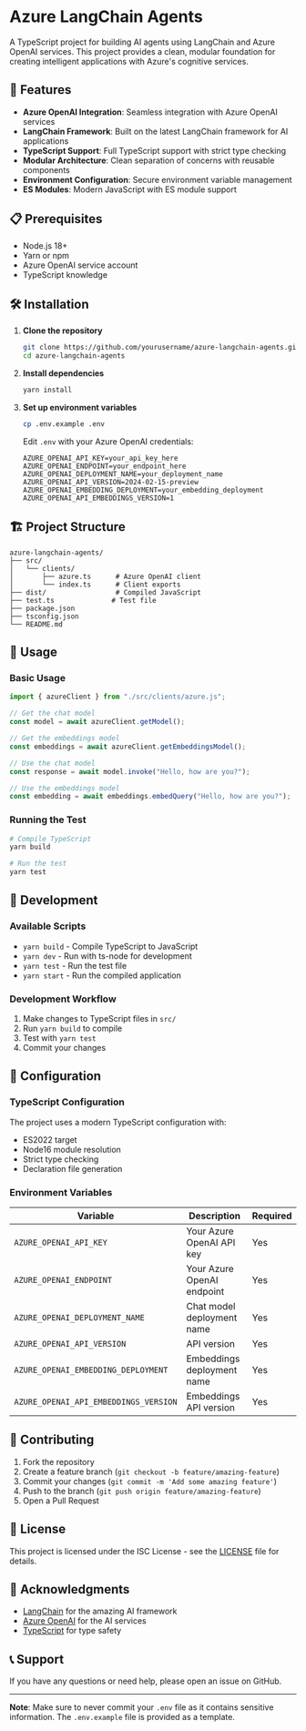 # Azure LangChain Agents

A TypeScript project for building AI agents using LangChain and Azure OpenAI services. This project provides a clean, modular foundation for creating intelligent applications with Azure's cognitive services.

## 🚀 Features

- **Azure OpenAI Integration**: Seamless integration with Azure OpenAI services
- **LangChain Framework**: Built on the latest LangChain framework for AI applications
- **TypeScript Support**: Full TypeScript support with strict type checking
- **Modular Architecture**: Clean separation of concerns with reusable components
- **Environment Configuration**: Secure environment variable management
- **ES Modules**: Modern JavaScript with ES module support

## 📋 Prerequisites

- Node.js 18+ 
- Yarn or npm
- Azure OpenAI service account
- TypeScript knowledge

## 🛠️ Installation

1. **Clone the repository**
   ```bash
   git clone https://github.com/yourusername/azure-langchain-agents.git
   cd azure-langchain-agents
   ```

2. **Install dependencies**
   ```bash
   yarn install
   ```

3. **Set up environment variables**
   ```bash
   cp .env.example .env
   ```
   
   Edit `.env` with your Azure OpenAI credentials:
   ```env
   AZURE_OPENAI_API_KEY=your_api_key_here
   AZURE_OPENAI_ENDPOINT=your_endpoint_here
   AZURE_OPENAI_DEPLOYMENT_NAME=your_deployment_name
   AZURE_OPENAI_API_VERSION=2024-02-15-preview
   AZURE_OPENAI_EMBEDDING_DEPLOYMENT=your_embedding_deployment
   AZURE_OPENAI_API_EMBEDDINGS_VERSION=1
   ```

## 🏗️ Project Structure

```
azure-langchain-agents/
├── src/
│   └── clients/
│       ├── azure.ts      # Azure OpenAI client
│       └── index.ts      # Client exports
├── dist/                 # Compiled JavaScript
├── test.ts              # Test file
├── package.json
├── tsconfig.json
└── README.md
```

## 🚀 Usage

### Basic Usage

```typescript
import { azureClient } from "./src/clients/azure.js";

// Get the chat model
const model = await azureClient.getModel();

// Get the embeddings model
const embeddings = await azureClient.getEmbeddingsModel();

// Use the chat model
const response = await model.invoke("Hello, how are you?");

// Use the embeddings model
const embedding = await embeddings.embedQuery("Hello, how are you?");
```

### Running the Test

```bash
# Compile TypeScript
yarn build

# Run the test
yarn test
```

## 🧪 Development

### Available Scripts

- `yarn build` - Compile TypeScript to JavaScript
- `yarn dev` - Run with ts-node for development
- `yarn test` - Run the test file
- `yarn start` - Run the compiled application

### Development Workflow

1. Make changes to TypeScript files in `src/`
2. Run `yarn build` to compile
3. Test with `yarn test`
4. Commit your changes

## 🔧 Configuration

### TypeScript Configuration

The project uses a modern TypeScript configuration with:
- ES2022 target
- Node16 module resolution
- Strict type checking
- Declaration file generation

### Environment Variables

| Variable | Description | Required |
|----------|-------------|----------|
| `AZURE_OPENAI_API_KEY` | Your Azure OpenAI API key | Yes |
| `AZURE_OPENAI_ENDPOINT` | Your Azure OpenAI endpoint | Yes |
| `AZURE_OPENAI_DEPLOYMENT_NAME` | Chat model deployment name | Yes |
| `AZURE_OPENAI_API_VERSION` | API version | Yes |
| `AZURE_OPENAI_EMBEDDING_DEPLOYMENT` | Embeddings deployment name | Yes |
| `AZURE_OPENAI_API_EMBEDDINGS_VERSION` | Embeddings API version | Yes |

## 🤝 Contributing

1. Fork the repository
2. Create a feature branch (`git checkout -b feature/amazing-feature`)
3. Commit your changes (`git commit -m 'Add some amazing feature'`)
4. Push to the branch (`git push origin feature/amazing-feature`)
5. Open a Pull Request

## 📝 License

This project is licensed under the ISC License - see the [LICENSE](LICENSE) file for details.

## 🙏 Acknowledgments

- [LangChain](https://langchain.com/) for the amazing AI framework
- [Azure OpenAI](https://azure.microsoft.com/en-us/products/cognitive-services/openai-service) for the AI services
- [TypeScript](https://www.typescriptlang.org/) for type safety

## 📞 Support

If you have any questions or need help, please open an issue on GitHub.

---

**Note**: Make sure to never commit your `.env` file as it contains sensitive information. The `.env.example` file is provided as a template. 